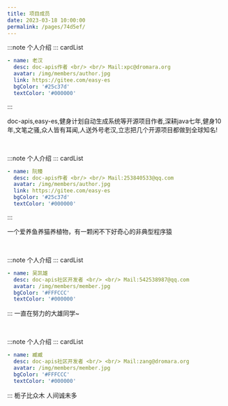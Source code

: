 ```yaml
---
title: 项目成员
date: 2023-03-18 10:00:00
permalink: /pages/74d5ef/
---
```

:::note 个人介绍
::: cardList
```yaml
- name: 老汉
  desc: doc-apis作者 <br/> <br/> Mail:xpc@dromara.org
  avatar: /img/members/author.jpg
  link: https://gitee.com/easy-es
  bgColor: '#25c37d'
  textColor: '#000000'
```
:::

doc-apis,easy-es,健身计划自动生成系统等开源项目作者,深耕java七年,健身10年,文笔之骚,众人皆有耳闻,人送外号老汉,立志把几个开源项目都做到全球知名!

<br/>

:::note 个人介绍
::: cardList
```yaml
- name: 阮臻
  desc: doc-apis作者 <br/> <br/> Mail:253840533@qq.com
  avatar: /img/members/author.jpg
  link: https://gitee.com/easy-es
  bgColor: '#25c37d'
  textColor: '#000000'
```
:::

一个爱养鱼养猫养植物，有一颗闲不下好奇心的非典型程序猿


<br/>

:::note 个人介绍
::: cardList
```yaml
- name: 吴凯雄
  desc: doc-apis社区开发者 <br/> <br/> Mail:542538987@qq.com
  avatar: /img/members/member.jpg
  bgColor: '#FFFCCC'
  textColor: '#000000'
```
:::
一直在努力的大雄同学~

<br/>

:::note 个人介绍
::: cardList
```yaml
- name: 臧臧
  desc: doc-apis社区开发者 <br/> <br/> Mail:zang@dromara.org
  avatar: /img/members/member.jpg
  bgColor: '#FFFCCC'
  textColor: '#000000'
```
:::
栀子比众木 人间诚未多




